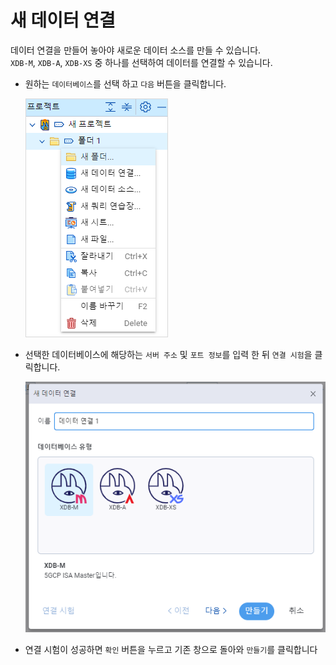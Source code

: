 # 새 데이터 연결

데이터 연결을 만들어 놓아야 새로운 데이터 소스를 만들 수 있습니다.  
`XDB-M`, `XDB-A`, `XDB-XS` 중 하나를 선택하여 데이터를 연결할 수 있습니다.

- 원하는 `데이터베이스`를 선택 하고 `다음` 버튼을 클릭합니다.

   ![XDV 홈화면](../assets/images/direction_image_07.png)

- 선택한 데이터베이스에 해당하는 `서버 주소` 및 `포트 정보`를 입력 한 뒤 `연결 시험`을 클릭합니다.

   ![XDV 홈화면](../assets/images/direction_image_08.png)

- 연결 시험이 성공하면 `확인` 버튼을 누르고 기존 창으로 돌아와 `만들기`를 클릭합니다
